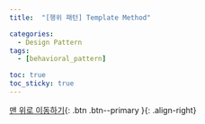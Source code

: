 ```yaml
---
title:  "[행위 패턴] Template Method" 

categories:
  - Design Pattern
tags:
  - [behavioral_pattern]

toc: true
toc_sticky: true
---
```



[맨 위로 이동하기](#){: .btn .btn--primary }{: .align-right}